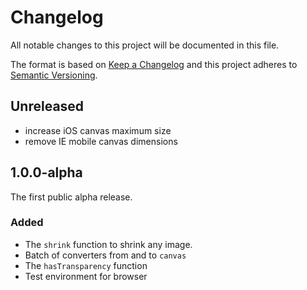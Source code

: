 # Changelog

All notable changes to this project will be documented in this file.

The format is based on [Keep a Changelog](http://keepachangelog.com/en/1.0.0/)
and this project adheres to [Semantic Versioning](http://semver.org/spec/v2.0.0.html).

## Unreleased

* increase iOS canvas maximum size
* remove IE mobile canvas dimensions

## 1.0.0-alpha

The first public alpha release.

### Added

* The `shrink` function to shrink any image.
* Batch of converters from and to `canvas`
* The `hasTransparency` function
* Test environment for browser
